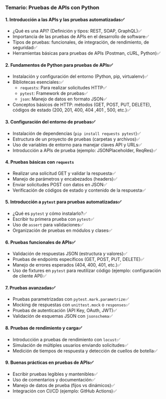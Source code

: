 
### Temario: Pruebas de APIs con Python

#### 1. Introducción a las APIs y las pruebas automatizadas✅
   - ¿Qué es una API? (Definición y tipos: REST, SOAP, GraphQL)✅
   - Importancia de las pruebas de APIs en el desarrollo de software✅
   - Tipos de pruebas: funcionales, de integración, de rendimiento, de seguridad✅
   - Herramientas básicas para pruebas de APIs (Postman, cURL, Python)✅

#### 2. Fundamentos de Python para pruebas de APIs✅
   - Instalación y configuración del entorno (Python, pip, virtualenv)✅
   - Bibliotecas esenciales:✅
     - `requests`: Para realizar solicitudes HTTP✅
     - `pytest`: Framework de pruebas✅
     - `json`: Manejo de datos en formato JSON✅
   - Conceptos básicos de HTTP: métodos (GET, POST, PUT, DELETE), códigos de estado (200, 201, 400, 404 ,401 , 500, etc.)✅

#### 3. Configuración del entorno de pruebas✅
   - Instalación de dependencias (`pip install requests pytest`)✅
   - Estructura de un proyecto de pruebas (carpetas y archivos)✅
   - Uso de variables de entorno para manejar claves API y URLs✅
   - Introducción a APIs de prueba (ejemplo: JSONPlaceholder, ReqRes)✅

#### 4. Pruebas básicas con `requests`
   - Realizar una solicitud GET y validar la respuesta✅
   - Manejo de parámetros y encabezados (headers)✅
   - Enviar solicitudes POST con datos en JSON✅
   - Verificación de códigos de estado y contenido de la respuesta✅

#### 5. Introducción a `pytest` para pruebas automatizadas✅
   - ¿Qué es `pytest` y cómo instalarlo?✅
   - Escribir tu primera prueba con `pytest`✅
   - Uso de `assert` para validaciones✅
   - Organización de pruebas en módulos y clases✅

#### 6. Pruebas funcionales de APIs✅
   - Validación de respuestas JSON (estructura y valores)✅
   - Pruebas de endpoints específicos (GET, POST, PUT, DELETE)✅
   - Manejo de errores esperados (404, 400, 401, etc.)✅
   - Uso de fixtures en `pytest` para reutilizar código (ejemplo: configuración de cliente API)✅

#### 7. Pruebas avanzadas✅
   - Pruebas parametrizadas con `pytest.mark.parametrize`✅
   - Mocking de respuestas con `unittest.mock` o `responses`✅
   - Pruebas de autenticación (API Key, OAuth, JWT)✅
   - Validación de esquemas JSON con `jsonschema`✅

#### 8. Pruebas de rendimiento y carga✅
   - Introducción a pruebas de rendimiento con `locust`✅
   - Simulación de múltiples usuarios enviando solicitudes✅
   - Medición de tiempos de respuesta y detección de cuellos de botella✅

#### 9. Buenas prácticas en pruebas de APIs✅
   - Escribir pruebas legibles y mantenibles✅
   - Uso de comentarios y documentación✅
   - Manejo de datos de prueba (fijos vs dinámicos)✅
   - Integración con CI/CD (ejemplo: GitHub Actions)✅
